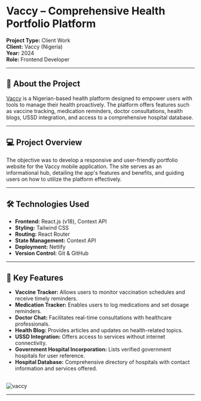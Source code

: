 # Vaccy – Comprehensive Health Portfolio Platform

**Project Type:** Client Work  
**Client:** Vaccy (Nigeria)  
**Year:** 2024  
**Role:** Frontend Developer

---

## 🏥 About the Project

[Vaccy](#) is a Nigerian-based health platform designed to empower users with tools to manage their health proactively. The platform offers features such as vaccine tracking, medication reminders, doctor consultations, health blogs, USSD integration, and access to a comprehensive hospital database.

---

## 💻 Project Overview

The objective was to develop a responsive and user-friendly portfolio website for the Vaccy mobile application. The site serves as an informational hub, detailing the app's features and benefits, and guiding users on how to utilize the platform effectively.

---

## 🛠️ Technologies Used

- **Frontend:** React.js (v18), Context API
- **Styling:** Tailwind CSS
- **Routing:** React Router
- **State Management:** Context API
- **Deployment:** Netlify
- **Version Control:** Git & GitHub

---

## 🔑 Key Features

- **Vaccine Tracker:** Allows users to monitor vaccination schedules and receive timely reminders.
- **Medication Tracker:** Enables users to log medications and set dosage reminders.
- **Doctor Chat:** Facilitates real-time consultations with healthcare professionals.
- **Health Blog:** Provides articles and updates on health-related topics.
- **USSD Integration:** Offers access to services without internet connectivity.
- **Government Hospital Incorporation:** Lists verified government hospitals for user reference.
- **Hospital Database:** Comprehensive directory of hospitals with contact information and services offered.

##
![vaccy](https://github.com/user-attachments/assets/58e8c7f5-6810-46f7-ae6b-6862a3ba0df1)

---



